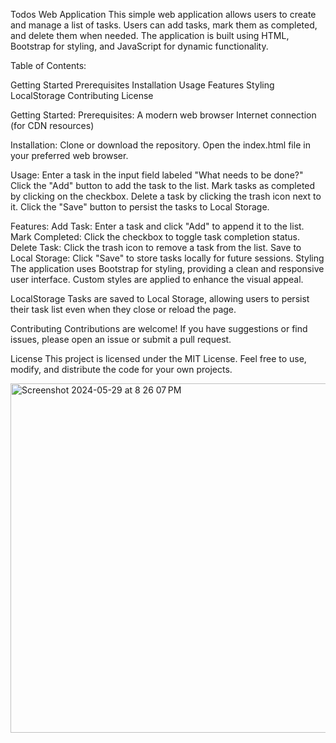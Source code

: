 Todos Web Application
This simple web application allows users to create and manage a list of tasks. Users can add tasks, mark them as completed, and delete them when needed. The application is built using HTML, Bootstrap for styling, and JavaScript for dynamic functionality.

Table of Contents:

Getting Started
Prerequisites
Installation
Usage
Features
Styling
LocalStorage
Contributing
License

Getting Started:
Prerequisites:
A modern web browser
Internet connection (for CDN resources)

Installation:
Clone or download the repository.
Open the index.html file in your preferred web browser.

Usage:
Enter a task in the input field labeled "What needs to be done?"
Click the "Add" button to add the task to the list.
Mark tasks as completed by clicking on the checkbox.
Delete a task by clicking the trash icon next to it.
Click the "Save" button to persist the tasks to Local Storage.

Features:
Add Task: Enter a task and click "Add" to append it to the list.
Mark Completed: Click the checkbox to toggle task completion status.
Delete Task: Click the trash icon to remove a task from the list.
Save to Local Storage: Click "Save" to store tasks locally for future sessions.
Styling
The application uses Bootstrap for styling, providing a clean and responsive user interface. Custom styles are applied to enhance the visual appeal.

LocalStorage
Tasks are saved to Local Storage, allowing users to persist their task list even when they close or reload the page.

Contributing
Contributions are welcome! If you have suggestions or find issues, please open an issue or submit a pull request.

License
This project is licensed under the MIT License. Feel free to use, modify, and distribute the code for your own projects.

<img width="559" alt="Screenshot 2024-05-29 at 8 26 07 PM" src="https://github.com/sravyaDongari/todos/assets/122468955/a7a3f664-0053-4fba-8e0a-d1ab945b11f9">





